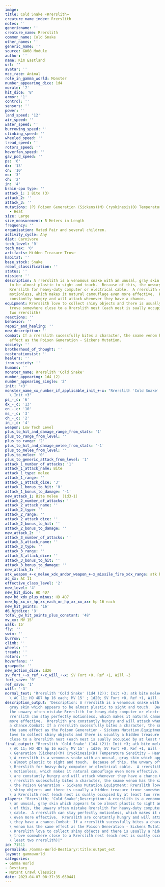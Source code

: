 ```yaml
---
image: 
title: Cold Snake «Rrerslith»
creature_name_index: Rrerslith
notes: ''
genericname: ''
creature_name: Rrerslith
common_name: Cold Snake
other_names: ''
generic_name: ''
source: GW08 Module
author: ''
name: Kim Eastland
url: ''
avatar: ''
mcc_race: Animal
role_in_gamma_world: Monster
number_appearing_dice: 1d4
morale: '7'
hit_dice: '8'
armor: '1'
control: ''
sensors: ''
power: ''
land_speed: '12'
air_speed: ''
water_speed: ''
burrowing_speed: ''
climbing_speed: ''
wheeled_speed: ''
tread_speed: ''
rotors_speed: ''
hoverfan_speed: ''
gav_pod_speed: ''
ps: '6'
dx: '13'
cn: '10'
ms: '3'
ch: '2'
in: '4'
brain-cpu type: ''
attack_1: 1 Bite (3)
attack_2: ''
attack_3: ''
mutations: (P) Poison Generation (Sickens)(M) Cryokinesis(D) Temperature Sensitity
  - Heat
size: Large
size_measurement: 5 Meters in Length
frequency: ''
organization: Mated Pair and several children.
activity_cycle: Any
diet: Carnivore
tech_level: '0'
tech_max: '0'
artifacts: Hidden Treasure Trove
habitat: ''
base_stock: Snake
robot_classification: ''
status: ''
mission: ''
description: A rrerslith is a venomous snake with an unusal, gray skin which appears
  to be almost plastic to sight and touch.  Because of this, the unwary often mistake
  Rrerslith for heavy-duty computer or electrical cable.  A rrerslith can stay perfectly
  motionless, which makes it natural camouflage even more effective.  Rrerslith are
  constantly hungry and will attack whenever they have a chance.
equipment: Rrerslith love to collect shiny objects and there is usually a hidden treasure
  trove somewhere close to a Rrerslith nest (each nest is sually occupied by at least
  two rrerslith)
reactions: ''
behavior: ''
repair_and_healing: ''
new_description: ''
combat: If a rrerslith sucessfully bites a character, the sname venom has the same
  effect as the Poison Generation - Sickens Mutation.
society: ''
brotherhood_of_thought: ''
restorationsist: ''
healers: ''
iron_society: ''
humans: ''
monster_name: Rrerslith 'Cold Snake'
number_appearing: 1d4 (2)
number_appearing_single: '2'
init: '+3'
monster_name_xx_number_if_applicable_init_+-x: "Rrerslith 'Cold Snake' (1d4 (2)):\
  \ Init +3"
ps_-_c: '6'
dx_-_c: '13'
cn_-_c: '10'
ms_-_c: '3'
ch_-_c: '2'
in_-_c: '4'
weapon: Low Tech Level
plus_to_hit_and_damage_range_from_stats: '1'
plus_to_range_from_level: ''
plus_to_range: '2'
plus_to_hit_and_damage_melee_from_stats: '-1'
plus_to_melee_from_level: ''
plus_to_melee: '0'
plus_to_generic_attack_from_level: '1'
attack_1_number_of_attacks: '1'
attack_1_attack_name: Bite
attack_1_type: melee
attack_1_range: ''
attack_1_attack_dice: '3'
attack_1_bonus_to_hit: '0'
attack_1_bonus_to_damage: '-1'
new_attack_1: Bite melee  (1d3-1)
attack_2_number_of_attacks: ''
attack_2_attack_name: ''
attack_2_type: ''
attack_2_range: ''
attack_2_attack_dice: ''
attack_2_bonus_to_hit: ''
attack_2_bonus_to_damage: ''
new_attack_2: ''
attack_3_number_of_attacks: ''
attack_3_attack_name: ''
attack_3_type: ''
attack_3_range: ''
attack_3_attack_dice: ''
attack_3_bonus_to_hit: ''
attack_3_bonus_to_damage: ''
new_attack_3: ''
atk_weapon_+-x_melee_xdx_andor_weapon_+-x_missile_fire_xdx_range: atk bite melee  (1d3-1)
ac_xx: AC 11
effective_class_level: '2'
new_level: '4'
new_hit_dice: HD 4D7
new_hd_xdx_plus_minus: HD 4D7
new_hp_xx_or_hp_xx_each_or_hp_xx_xx_xx: hp 16 each
new_hit_points: '16'
d6_hitdice: '8'
total_gw_hit_points_plus_constant: '48'
mv_xx: MV 15'
walk: 15'
fly: ''
swim: ''
burrow: ''
climb: ''
wheels: ''
treads: ''
rotors: ''
hoverfans: ''
gravpods: ''
new_action_dice: 1d20
sv_fort_+-x_ref_+-x_will_+-x: SV Fort +0, Ref +1, Will -3
fort_save: '0'
ref_save: '1'
will: '-3'
normal_text: "Rrerslith 'Cold Snake' (1d4 (2)): Init +3; atk bite melee  (1d3-1);\
  \ AC 11; HD 4D7 hp 16 each; MV 15' ; 1d20; SV Fort +0, Ref +1, Will -3"
description_output: 'Description: A rrerslith is a venomous snake with an unusal,
  gray skin which appears to be almost plastic to sight and touch.  Because of this,
  the unwary often mistake Rrerslith for heavy-duty computer or electrical cable.  A
  rrerslith can stay perfectly motionless, which makes it natural camouflage even
  more effective.  Rrerslith are constantly hungry and will attack whenever they have
  a chance.Combat: If a rrerslith sucessfully bites a character, the sname venom has
  the same effect as the Poison Generation - Sickens Mutation.Equiptment: Rrerslith
  love to collect shiny objects and there is usually a hidden treasure trove somewhere
  close to a Rrerslith nest (each nest is sually occupied by at least two rrerslith)'
final_output: "Rrerslith 'Cold Snake' (1d4 (2)): Init +3; atk bite melee  (1d3-1);\
  \ AC 11; HD 4D7 hp 16 each; MV 15' ; 1d20; SV Fort +0, Ref +1, Will -3(P) Poison\
  \ Generation (Sickens)(M) Cryokinesis(D) Temperature Sensitity - HeatDescription:\
  \ A rrerslith is a venomous snake with an unusal, gray skin which appears to be\
  \ almost plastic to sight and touch.  Because of this, the unwary often mistake\
  \ Rrerslith for heavy-duty computer or electrical cable.  A rrerslith can stay perfectly\
  \ motionless, which makes it natural camouflage even more effective.  Rrerslith\
  \ are constantly hungry and will attack whenever they have a chance.Combat: If a\
  \ rrerslith sucessfully bites a character, the sname venom has the same effect as\
  \ the Poison Generation - Sickens Mutation.Equiptment: Rrerslith love to collect\
  \ shiny objects and there is usually a hidden treasure trove somewhere close to\
  \ a Rrerslith nest (each nest is sually occupied by at least two rrerslith)"
players: "Rrerslith; 'Cold Snake';Description: A rrerslith is a venomous snake with\
  \ an unusal, gray skin which appears to be almost plastic to sight and touch.  Because\
  \ of this, the unwary often mistake Rrerslith for heavy-duty computer or electrical\
  \ cable.  A rrerslith can stay perfectly motionless, which makes it natural camouflage\
  \ even more effective.  Rrerslith are constantly hungry and will attack whenever\
  \ they have a chance.Combat: If a rrerslith sucessfully bites a character, the sname\
  \ venom has the same effect as the Poison Generation - Sickens Mutation.Equiptment:\
  \ Rrerslith love to collect shiny objects and there is usually a hidden treasure\
  \ trove somewhere close to a Rrerslith nest (each nest is sually occupied by at\
  \ least two rrerslith)|"
id: 71511
permalink: /Gamma-World-Bestiary/:title:output_ext
layout: gammaworld
categories:
- Gamma World
- Bestiary
- Mutant Crawl Classics
date: 2023-04-07 08:37:35.650441
---
```

